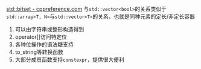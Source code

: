 [std::bitset - cppreference.com](https://zh.cppreference.com/w/cpp/utility/bitset)
与`std::vector<bool>`的关系类似于`std::array<T, N>`与`std::vector<T>`的关系，也就是同种元素的定长/非定长容器

1. 可以由字符串或整形构造得到
2. operator[]访问特定位
3. 各种位操作的语法糖支持
4. to_string等转换函数
5. 大部分成员函数支持`constexpr`，提供很大便利